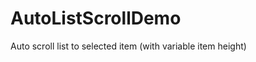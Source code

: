 AutoListScrollDemo
==================

Auto scroll list to selected item (with variable item height)
